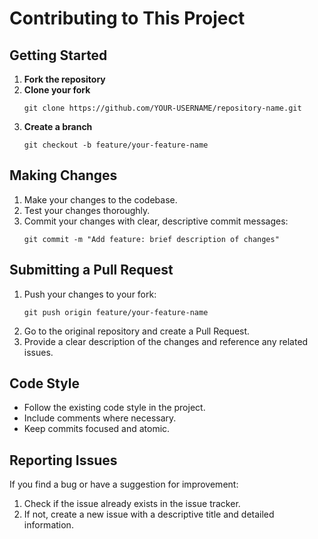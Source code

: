 # Contributing to This Project


## Getting Started

1. **Fork the repository**
2. **Clone your fork**
   ```
   git clone https://github.com/YOUR-USERNAME/repository-name.git
   ```
3. **Create a branch**
   ```
   git checkout -b feature/your-feature-name
   ```

## Making Changes

1. Make your changes to the codebase.
2. Test your changes thoroughly.
3. Commit your changes with clear, descriptive commit messages:
   ```
   git commit -m "Add feature: brief description of changes"
   ```

## Submitting a Pull Request

1. Push your changes to your fork:
   ```
   git push origin feature/your-feature-name
   ```
2. Go to the original repository and create a Pull Request.
3. Provide a clear description of the changes and reference any related issues.

## Code Style

- Follow the existing code style in the project.
- Include comments where necessary.
- Keep commits focused and atomic.

## Reporting Issues

If you find a bug or have a suggestion for improvement:

1. Check if the issue already exists in the issue tracker.
2. If not, create a new issue with a descriptive title and detailed information.


